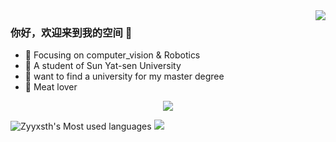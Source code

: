 


<img align="right" src="https://github-readme-stats.vercel.app/api?username=Zyyxsth&show_icons=true&icon_color=CE1D2D&text_color=718096&bg_color=ffffff&hide_title=true" />

### 你好，欢迎来到我的空间 👋

- :orange_book: Focusing on computer_vision & Robotics
- :hammer: A student of Sun Yat-sen University
- :ram: want to find a university for my master degree
- :meat_on_bone: Meat lover

<div align="center"> <img src="https://github-profile-trophy.vercel.app/?username=Zyyxsth" /> </div>

![Zyyxsth's Most used languages](https://github-readme-stats.vercel.app/api/top-langs/?username=Zyyxsth&layout=compact&hide_border=true&langs_count=10)
<img src="https://github-readme-streak-stats.herokuapp.com/?user=Zyyxsth" /> 
